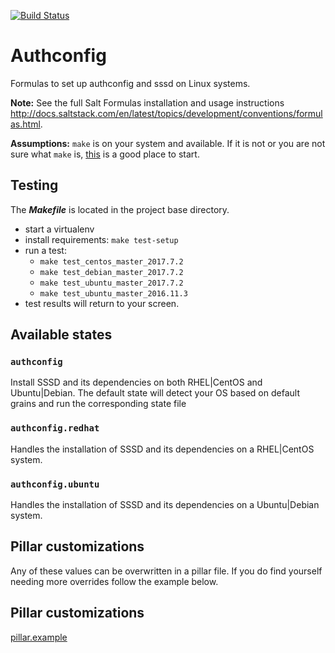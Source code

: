 [![Build Status](https://travis-ci.org/intuitivetechnologygroup/authconfig-formula.svg?branch=master)](https://travis-ci.org/intuitivetechnologygroup/authconfig-formula)

# Authconfig

Formulas to set up authconfig and sssd on Linux systems.

**Note:**
See the full Salt Formulas installation and usage instructions
<http://docs.saltstack.com/en/latest/topics/development/conventions/formulas.html>.

**Assumptions:**
`make` is on your system and available. If it is not or you are not sure what
`make` is, [this](https://www.gnu.org/software/make/) is a good place to start.


## Testing

The ***Makefile*** is located in the project base directory.

* start a virtualenv
* install requirements: `make test-setup`
* run a test:
  - `make test_centos_master_2017.7.2`
  - `make test_debian_master_2017.7.2`
  - `make test_ubuntu_master_2017.7.2`
  - `make test_ubuntu_master_2016.11.3`
* test results will return to your screen.


## Available states

### `authconfig`
Install SSSD and its dependencies on both RHEL|CentOS and Ubuntu|Debian. The
default state will detect your OS based on default grains and run the
corresponding state file

### `authconfig.redhat`

Handles the installation of SSSD and its dependencies on a RHEL|CentOS system.

### `authconfig.ubuntu`

Handles the installation of SSSD and its dependencies on a Ubuntu|Debian system.


## Pillar customizations

Any of these values can be overwritten in a pillar file. If you do find yourself needing
more overrides follow the example below.


## Pillar customizations

[pillar.example](authconfig/tests/pillar/authconfig/init.sls)

